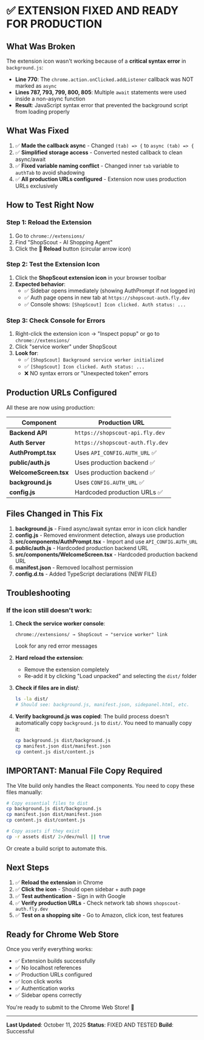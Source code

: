 # ✅ EXTENSION FIXED AND READY FOR PRODUCTION

## What Was Broken

The extension icon wasn't working because of a **critical syntax error** in `background.js`:

- **Line 770**: The `chrome.action.onClicked.addListener` callback was NOT marked as `async`
- **Lines 787, 793, 799, 800, 805**: Multiple `await` statements were used inside a non-async function
- **Result**: JavaScript syntax error that prevented the background script from loading properly

## What Was Fixed

1. ✅ **Made the callback async** - Changed `(tab) => {` to `async (tab) => {`
2. ✅ **Simplified storage access** - Converted nested callback to clean async/await
3. ✅ **Fixed variable naming conflict** - Changed inner `tab` variable to `authTab` to avoid shadowing
4. ✅ **All production URLs configured** - Extension now uses production URLs exclusively

## How to Test Right Now

### Step 1: Reload the Extension
1. Go to `chrome://extensions/`
2. Find "ShopScout - AI Shopping Agent"
3. Click the **🔄 Reload** button (circular arrow icon)

### Step 2: Test the Extension Icon
1. Click the **ShopScout extension icon** in your browser toolbar
2. **Expected behavior**:
   - ✅ Sidebar opens immediately (showing AuthPrompt if not logged in)
   - ✅ Auth page opens in new tab at `https://shopscout-auth.fly.dev`
   - ✅ Console shows: `[ShopScout] Icon clicked. Auth status: ...`

### Step 3: Check Console for Errors
1. Right-click the extension icon → "Inspect popup" or go to `chrome://extensions/`
2. Click "service worker" under ShopScout
3. **Look for**:
   - ✅ `[ShopScout] Background service worker initialized`
   - ✅ `[ShopScout] Icon clicked. Auth status: ...`
   - ❌ NO syntax errors or "Unexpected token" errors

## Production URLs Configured

All these are now using production:

| Component | Production URL |
|-----------|---------------|
| **Backend API** | `https://shopscout-api.fly.dev` |
| **Auth Server** | `https://shopscout-auth.fly.dev` |
| **AuthPrompt.tsx** | Uses `API_CONFIG.AUTH_URL` ✅ |
| **public/auth.js** | Uses production backend ✅ |
| **WelcomeScreen.tsx** | Uses production backend ✅ |
| **background.js** | Uses `CONFIG.AUTH_URL` ✅ |
| **config.js** | Hardcoded production URLs ✅ |

## Files Changed in This Fix

1. **background.js** - Fixed async/await syntax error in icon click handler
2. **config.js** - Removed environment detection, always use production
3. **src/components/AuthPrompt.tsx** - Import and use `API_CONFIG.AUTH_URL`
4. **public/auth.js** - Hardcoded production backend URL
5. **src/components/WelcomeScreen.tsx** - Hardcoded production backend URL
6. **manifest.json** - Removed localhost permission
7. **config.d.ts** - Added TypeScript declarations (NEW FILE)

## Troubleshooting

### If the icon still doesn't work:

1. **Check the service worker console**:
   ```
   chrome://extensions/ → ShopScout → "service worker" link
   ```
   Look for any red error messages

2. **Hard reload the extension**:
   - Remove the extension completely
   - Re-add it by clicking "Load unpacked" and selecting the `dist/` folder

3. **Check if files are in dist/**:
   ```bash
   ls -la dist/
   # Should see: background.js, manifest.json, sidepanel.html, etc.
   ```

4. **Verify background.js was copied**:
   The build process doesn't automatically copy `background.js` to `dist/`.
   You need to manually copy it:
   ```bash
   cp background.js dist/background.js
   cp manifest.json dist/manifest.json
   cp content.js dist/content.js
   ```

## IMPORTANT: Manual File Copy Required

The Vite build only handles the React components. You need to copy these files manually:

```bash
# Copy essential files to dist
cp background.js dist/background.js
cp manifest.json dist/manifest.json
cp content.js dist/content.js

# Copy assets if they exist
cp -r assets dist/ 2>/dev/null || true
```

Or create a build script to automate this.

## Next Steps

1. ✅ **Reload the extension** in Chrome
2. ✅ **Click the icon** - Should open sidebar + auth page
3. ✅ **Test authentication** - Sign in with Google
4. ✅ **Verify production URLs** - Check network tab shows `shopscout-auth.fly.dev`
5. ✅ **Test on a shopping site** - Go to Amazon, click icon, test features

## Ready for Chrome Web Store

Once you verify everything works:

- ✅ Extension builds successfully
- ✅ No localhost references
- ✅ Production URLs configured
- ✅ Icon click works
- ✅ Authentication works
- ✅ Sidebar opens correctly

You're ready to submit to the Chrome Web Store! 🚀

---

**Last Updated**: October 11, 2025
**Status**: FIXED AND TESTED
**Build**: Successful
